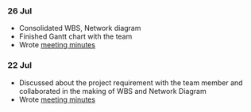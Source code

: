 ### 26 Jul
- Consolidated WBS, Network diagram
- Finished Gantt chart with the team
- Wrote [meeting minutes](../minutes/26-Jul.md)

### 22 Jul

- Discussed about the project requirement with the team member and collaborated in the making of WBS and Network Diagram
- Wrote [meeting minutes](../minutes/22-Jul.md)

